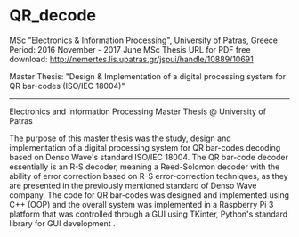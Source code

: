 # QR_decode
MSc "Electronics & Information Processing", University of Patras, Greece
Period: 2016 November - 2017 June
MSc Thesis URL for PDF free download: http://nemertes.lis.upatras.gr/jspui/handle/10889/10691

Master Thesis: "Design &amp; Implementation of a digital processing system for QR bar-codes (ISO/IEC 18004)"

-----------------------------------------------------------------------------------------------------------------------------
Electronics and Information Processing Master Thesis @ University of Patras

The purpose of this master thesis was the study, design and implementation of a digital processing system for QR bar-codes
decoding based on Denso Wave's standard ISO/IEC 18004. The QR bar-code decoder essentially is an R-S decoder, meaning a 
Reed-Solomon decoder with the ability of error correction based on R-S error-correction techniques, as they are presented 
in the previously mentioned standard of Denso Wave company. The code for QR bar-codes was designed and implemented using C++ 
(OOP) and the overall system was implemented in a Raspberry Pi 3 platform that was controlled through a GUI using TKinter, 
Python's standard library for GUI development .
